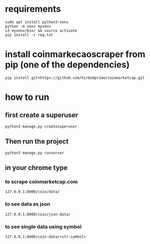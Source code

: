 # requirements 
``` sudo apt install python3-venv ```  
``` python -m venv myvenv ```  
``` cd myvenv/bin/ && source activate ```  
``` pip install -r req.txt ```  

# install coinmarkecaoscraper from pip (one of the dependencies)
```
pip install git+https://github.com/hirbodprime/coinmarketcap.git
```


# how to run
## first create a superuser
```   
python3 manage.py createsuperuser 
```  
## Then run the project
```
python3 manage.py runserver
```
## in your chrome type
### to scrape coinmarketcap.com 
```
127.0.0.1:8000/coin/data/ 
```
### to see data as json
```
127.0.0.1:8000/coin/json-data/ 
```
### to see single data using symbol
```
127.0.0.1:8000/coin-data/<str:symbol>
```




